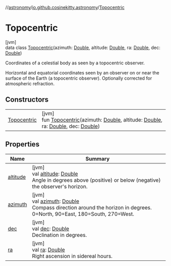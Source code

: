 //[astronomy](../../../index.md)/[io.github.cosinekitty.astronomy](../index.md)/[Topocentric](index.md)

# Topocentric

[jvm]\
data class [Topocentric](index.md)(azimuth: [Double](https://kotlinlang.org/api/latest/jvm/stdlib/kotlin/-double/index.html), altitude: [Double](https://kotlinlang.org/api/latest/jvm/stdlib/kotlin/-double/index.html), ra: [Double](https://kotlinlang.org/api/latest/jvm/stdlib/kotlin/-double/index.html), dec: [Double](https://kotlinlang.org/api/latest/jvm/stdlib/kotlin/-double/index.html))

Coordinates of a celestial body as seen by a topocentric observer.

Horizontal and equatorial coordinates seen by an observer on or near the surface of the Earth (a topocentric observer). Optionally corrected for atmospheric refraction.

## Constructors

| | |
|---|---|
| [Topocentric](-topocentric.md) | [jvm]<br>fun [Topocentric](-topocentric.md)(azimuth: [Double](https://kotlinlang.org/api/latest/jvm/stdlib/kotlin/-double/index.html), altitude: [Double](https://kotlinlang.org/api/latest/jvm/stdlib/kotlin/-double/index.html), ra: [Double](https://kotlinlang.org/api/latest/jvm/stdlib/kotlin/-double/index.html), dec: [Double](https://kotlinlang.org/api/latest/jvm/stdlib/kotlin/-double/index.html)) |

## Properties

| Name | Summary |
|---|---|
| [altitude](altitude.md) | [jvm]<br>val [altitude](altitude.md): [Double](https://kotlinlang.org/api/latest/jvm/stdlib/kotlin/-double/index.html)<br>Angle in degrees above (positive) or below (negative) the observer's horizon. |
| [azimuth](azimuth.md) | [jvm]<br>val [azimuth](azimuth.md): [Double](https://kotlinlang.org/api/latest/jvm/stdlib/kotlin/-double/index.html)<br>Compass direction around the horizon in degrees. 0=North, 90=East, 180=South, 270=West. |
| [dec](dec.md) | [jvm]<br>val [dec](dec.md): [Double](https://kotlinlang.org/api/latest/jvm/stdlib/kotlin/-double/index.html)<br>Declination in degrees. |
| [ra](ra.md) | [jvm]<br>val [ra](ra.md): [Double](https://kotlinlang.org/api/latest/jvm/stdlib/kotlin/-double/index.html)<br>Right ascension in sidereal hours. |
